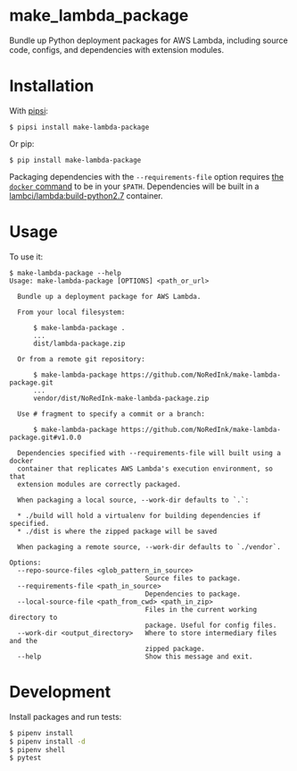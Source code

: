 # make_lambda_package

Bundle up Python deployment packages for AWS Lambda, including
source code, configs, and dependencies with extension modules.


# Installation

With [pipsi](https://github.com/mitsuhiko/pipsi#readme):

    $ pipsi install make-lambda-package


Or pip:

    $ pip install make-lambda-package


Packaging dependencies with the `--requirements-file` option requires
[the `docker` command](https://www.docker.com/) to be in your `$PATH`.
Dependencies will be built in a [lambci/lambda:build-python2.7](https://github.com/lambci/docker-lambda)
container.


# Usage

To use it:

    $ make-lambda-package --help
    Usage: make-lambda-package [OPTIONS] <path_or_url>

      Bundle up a deployment package for AWS Lambda.

      From your local filesystem:

          $ make-lambda-package .
          ...
          dist/lambda-package.zip

      Or from a remote git repository:

          $ make-lambda-package https://github.com/NoRedInk/make-lambda-package.git
          ...
          vendor/dist/NoRedInk-make-lambda-package.zip

      Use # fragment to specify a commit or a branch:

          $ make-lambda-package https://github.com/NoRedInk/make-lambda-package.git#v1.0.0

      Dependencies specified with --requirements-file will built using a docker
      container that replicates AWS Lambda's execution environment, so that
      extension modules are correctly packaged.

      When packaging a local source, --work-dir defaults to `.`:

      * ./build will hold a virtualenv for building dependencies if specified.
      * ./dist is where the zipped package will be saved

      When packaging a remote source, --work-dir defaults to `./vendor`.

    Options:
      --repo-source-files <glob_pattern_in_source>
                                      Source files to package.
      --requirements-file <path_in_source>
                                      Dependencies to package.
      --local-source-file <path_from_cwd> <path_in_zip>
                                      Files in the current working directory to
                                      package. Useful for config files.
      --work-dir <output_directory>   Where to store intermediary files and the
                                      zipped package.
      --help                          Show this message and exit.

# Development

Install packages and run tests:

```sh
$ pipenv install
$ pipenv install -d
$ pipenv shell
$ pytest
```
